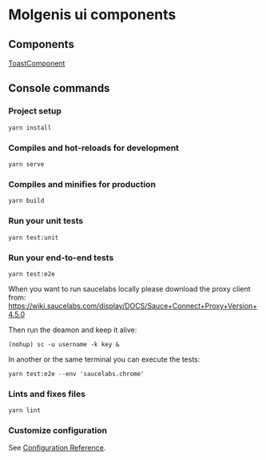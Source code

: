 # Molgenis ui components

## Components

[ToastComponent](docs/ToastComponent.md)

## Console commands

### Project setup
```
yarn install
```

### Compiles and hot-reloads for development
```
yarn serve
```

### Compiles and minifies for production
```
yarn build
```

### Run your unit tests
```
yarn test:unit
```

### Run your end-to-end tests
```
yarn test:e2e
```

When you want to run saucelabs locally please download the proxy client from: https://wiki.saucelabs.com/display/DOCS/Sauce+Connect+Proxy+Version+4.5.0

Then run the deamon and keep it alive:

```
(nohup) sc -u username -k key &
```

In another or the same terminal you can execute the tests:

```
yarn test:e2e --env 'saucelabs.chrome'
```

### Lints and fixes files
```
yarn lint
```

### Customize configuration
See [Configuration Reference](https://cli.vuejs.org/config/).
